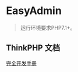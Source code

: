 EasyAdmin
===============

> 运行环境要求PHP7.1+。

## ThinkPHP 文档

[完全开发手册](https://www.kancloud.cn/manual/thinkphp6_0/content)
